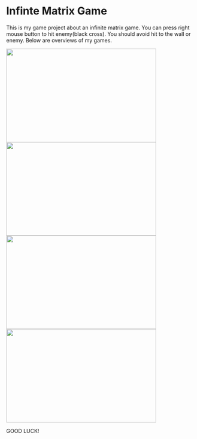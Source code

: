 # Infinte Matrix Game
This is my game project about an infinite matrix game. You can press right mouse button to hit enemy(black cross). You should avoid hit to the wall or enemy. 
Below are overviews of my games.

<img src="https://user-images.githubusercontent.com/55035176/164152848-2aff2b29-2d3a-4904-8793-f8bc0bb93cde.png" width="400" height="250" />
<img src="https://user-images.githubusercontent.com/55035176/164152904-e9b1cb0f-aee1-46cc-a677-b7d44752058d.png" width="400" height="250" />
<img src="https://user-images.githubusercontent.com/55035176/164153667-9008c32c-c5ee-4da0-98fd-b58f04438d52.png" width="400" height="250" />
<img src="https://user-images.githubusercontent.com/55035176/164153696-60a35c5d-858c-4fad-9033-5655a9d4c436.png" width="400" height="250" />

GOOD LUCK!
